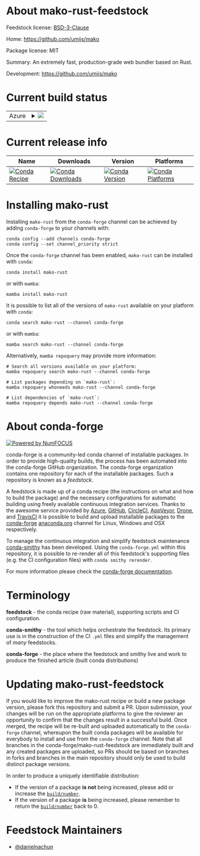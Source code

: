 About mako-rust-feedstock
=========================

Feedstock license: [BSD-3-Clause](https://github.com/conda-forge/mako-rust-feedstock/blob/main/LICENSE.txt)

Home: https://github.com/umijs/mako

Package license: MIT

Summary: An extremely fast, production-grade web bundler based on Rust.

Development: https://github.com/umijs/mako

Current build status
====================


<table>
    
  <tr>
    <td>Azure</td>
    <td>
      <details>
        <summary>
          <a href="https://dev.azure.com/conda-forge/feedstock-builds/_build/latest?definitionId=23713&branchName=main">
            <img src="https://dev.azure.com/conda-forge/feedstock-builds/_apis/build/status/mako-rust-feedstock?branchName=main">
          </a>
        </summary>
        <table>
          <thead><tr><th>Variant</th><th>Status</th></tr></thead>
          <tbody><tr>
              <td>linux_64</td>
              <td>
                <a href="https://dev.azure.com/conda-forge/feedstock-builds/_build/latest?definitionId=23713&branchName=main">
                  <img src="https://dev.azure.com/conda-forge/feedstock-builds/_apis/build/status/mako-rust-feedstock?branchName=main&jobName=linux&configuration=linux%20linux_64_" alt="variant">
                </a>
              </td>
            </tr><tr>
              <td>osx_64</td>
              <td>
                <a href="https://dev.azure.com/conda-forge/feedstock-builds/_build/latest?definitionId=23713&branchName=main">
                  <img src="https://dev.azure.com/conda-forge/feedstock-builds/_apis/build/status/mako-rust-feedstock?branchName=main&jobName=osx&configuration=osx%20osx_64_" alt="variant">
                </a>
              </td>
            </tr>
          </tbody>
        </table>
      </details>
    </td>
  </tr>
</table>

Current release info
====================

| Name | Downloads | Version | Platforms |
| --- | --- | --- | --- |
| [![Conda Recipe](https://img.shields.io/badge/recipe-mako--rust-green.svg)](https://anaconda.org/conda-forge/mako-rust) | [![Conda Downloads](https://img.shields.io/conda/dn/conda-forge/mako-rust.svg)](https://anaconda.org/conda-forge/mako-rust) | [![Conda Version](https://img.shields.io/conda/vn/conda-forge/mako-rust.svg)](https://anaconda.org/conda-forge/mako-rust) | [![Conda Platforms](https://img.shields.io/conda/pn/conda-forge/mako-rust.svg)](https://anaconda.org/conda-forge/mako-rust) |

Installing mako-rust
====================

Installing `mako-rust` from the `conda-forge` channel can be achieved by adding `conda-forge` to your channels with:

```
conda config --add channels conda-forge
conda config --set channel_priority strict
```

Once the `conda-forge` channel has been enabled, `mako-rust` can be installed with `conda`:

```
conda install mako-rust
```

or with `mamba`:

```
mamba install mako-rust
```

It is possible to list all of the versions of `mako-rust` available on your platform with `conda`:

```
conda search mako-rust --channel conda-forge
```

or with `mamba`:

```
mamba search mako-rust --channel conda-forge
```

Alternatively, `mamba repoquery` may provide more information:

```
# Search all versions available on your platform:
mamba repoquery search mako-rust --channel conda-forge

# List packages depending on `mako-rust`:
mamba repoquery whoneeds mako-rust --channel conda-forge

# List dependencies of `mako-rust`:
mamba repoquery depends mako-rust --channel conda-forge
```


About conda-forge
=================

[![Powered by
NumFOCUS](https://img.shields.io/badge/powered%20by-NumFOCUS-orange.svg?style=flat&colorA=E1523D&colorB=007D8A)](https://numfocus.org)

conda-forge is a community-led conda channel of installable packages.
In order to provide high-quality builds, the process has been automated into the
conda-forge GitHub organization. The conda-forge organization contains one repository
for each of the installable packages. Such a repository is known as a *feedstock*.

A feedstock is made up of a conda recipe (the instructions on what and how to build
the package) and the necessary configurations for automatic building using freely
available continuous integration services. Thanks to the awesome service provided by
[Azure](https://azure.microsoft.com/en-us/services/devops/), [GitHub](https://github.com/),
[CircleCI](https://circleci.com/), [AppVeyor](https://www.appveyor.com/),
[Drone](https://cloud.drone.io/welcome), and [TravisCI](https://travis-ci.com/)
it is possible to build and upload installable packages to the
[conda-forge](https://anaconda.org/conda-forge) [anaconda.org](https://anaconda.org/)
channel for Linux, Windows and OSX respectively.

To manage the continuous integration and simplify feedstock maintenance
[conda-smithy](https://github.com/conda-forge/conda-smithy) has been developed.
Using the ``conda-forge.yml`` within this repository, it is possible to re-render all of
this feedstock's supporting files (e.g. the CI configuration files) with ``conda smithy rerender``.

For more information please check the [conda-forge documentation](https://conda-forge.org/docs/).

Terminology
===========

**feedstock** - the conda recipe (raw material), supporting scripts and CI configuration.

**conda-smithy** - the tool which helps orchestrate the feedstock.
                   Its primary use is in the construction of the CI ``.yml`` files
                   and simplify the management of *many* feedstocks.

**conda-forge** - the place where the feedstock and smithy live and work to
                  produce the finished article (built conda distributions)


Updating mako-rust-feedstock
============================

If you would like to improve the mako-rust recipe or build a new
package version, please fork this repository and submit a PR. Upon submission,
your changes will be run on the appropriate platforms to give the reviewer an
opportunity to confirm that the changes result in a successful build. Once
merged, the recipe will be re-built and uploaded automatically to the
`conda-forge` channel, whereupon the built conda packages will be available for
everybody to install and use from the `conda-forge` channel.
Note that all branches in the conda-forge/mako-rust-feedstock are
immediately built and any created packages are uploaded, so PRs should be based
on branches in forks and branches in the main repository should only be used to
build distinct package versions.

In order to produce a uniquely identifiable distribution:
 * If the version of a package **is not** being increased, please add or increase
   the [``build/number``](https://docs.conda.io/projects/conda-build/en/latest/resources/define-metadata.html#build-number-and-string).
 * If the version of a package **is** being increased, please remember to return
   the [``build/number``](https://docs.conda.io/projects/conda-build/en/latest/resources/define-metadata.html#build-number-and-string)
   back to 0.

Feedstock Maintainers
=====================

* [@danielnachun](https://github.com/danielnachun/)

